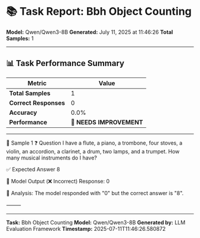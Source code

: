 # 📚 Task Report: Bbh Object Counting

**Model:** Qwen/Qwen3-8B
**Generated:** July 11, 2025 at 11:46:26
**Total Samples:** 1

---

## 📊 Task Performance Summary

| Metric | Value |
| ------ | ----- |
| **Total Samples** | 1 |
| **Correct Responses** | 0 |
| **Accuracy** | 0.0% |
| **Performance** | 🔴 **NEEDS IMPROVEMENT** |

---

📝 Sample 1
❓ Question
I have a flute, a piano, a trombone, four stoves, a violin, an accordion, a clarinet, a drum, two lamps, and a trumpet. How many musical instruments do I have?

✅ Expected Answer
8

🤖 Model Output (❌ Incorrect)
Response: 0

💬 Analysis:
The model responded with "0" but the correct answer is "8".

⸻

---

**Task:** Bbh Object Counting
**Model:** Qwen/Qwen3-8B
**Generated by:** LLM Evaluation Framework
**Timestamp:** 2025-07-11T11:46:26.580872
